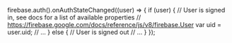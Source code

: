 firebase.auth().onAuthStateChanged((user) => {
  if (user) {
    // User is signed in, see docs for a list of available properties
    // https://firebase.google.com/docs/reference/js/v8/firebase.User
    var uid = user.uid;
    // ...
  } else {
    // User is signed out
    // ...
  }
});